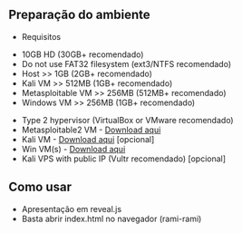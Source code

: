 ## Preparação do ambiente

* Requisitos
- 10GB HD (30GB+ recomendado)
- Do not use FAT32 filesystem (ext3/NTFS recomendado)
- Host >> 1GB (2GB+ recomendado)
- Kali VM >> 512MB (1GB+ recomendado)
- Metasploitable VM >> 256MB (512MB+ recomendado)
- Windows VM >> 256MB (1GB+ recomendado)

* Type 2 hypervisor (VirtualBox or VMware recomendado)
* Metasploitable2 VM - [Download aqui](https://information.rapid7.com/metasploitable-download.html)
* Kali VM - [Download aqui](https://www.kali.org/downloads/) [opcional]
* Win VM(s) - [Download aqui](https://developer.microsoft.com/en-us/microsoft-edge/tools/vms/)
* Kali VPS with public IP (Vultr recomendado) [opcional]

## Como usar
* Apresentação em reveal.js
* Basta abrir index.html no navegador (rami-rami)
